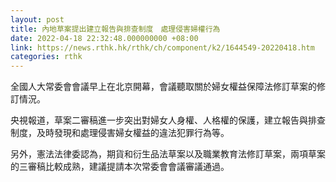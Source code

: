 ```yaml
---
layout: post
title: 內地草案提出建立報告與排查制度　處理侵害婦權行為
date: 2022-04-18 22:32:48.000000000 +08:00
link: https://news.rthk.hk/rthk/ch/component/k2/1644549-20220418.htm
categories: rthk
---
```


全國人大常委會會議早上在北京開幕，會議聽取關於婦女權益保障法修訂草案的修訂情況。

央視報道，草案二審稿進一步突出對婦女人身權、人格權的保護，建立報告與排查制度，及時發現和處理侵害婦女權益的違法犯罪行為等。

另外，憲法法律委認為，期貨和衍生品法草案以及職業教育法修訂草案，兩項草案的三審稿比較成熟，建議提請本次常委會會議審議通過。
